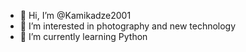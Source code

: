 - 👋 Hi, I’m @Kamikadze2001
- 👀 I’m interested in photography and new technology 
- 🌱 I’m currently learning Python


<!---
Kamikadze2001/Kamikadze2001 is a ✨ special ✨ repository because its `README.md` (this file) appears on your GitHub profile.
You can click the Preview link to take a look at your changes.
--->
